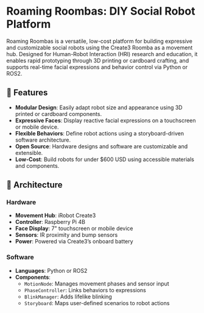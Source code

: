 
# Roaming Roombas: DIY Social Robot Platform

Roaming Roombas is a versatile, low-cost platform for building expressive and customizable social robots using the Create3 Roomba as a movement hub. Designed for Human-Robot Interaction (HRI) research and education, it enables rapid prototyping through 3D printing or cardboard crafting, and supports real-time facial expressions and behavior control via Python or ROS2.

## 🚀 Features

- **Modular Design**: Easily adapt robot size and appearance using 3D printed or cardboard components.
- **Expressive Faces**: Display reactive facial expressions on a touchscreen or mobile device.
- **Flexible Behaviors**: Define robot actions using a storyboard-driven software architecture.
- **Open Source**: Hardware designs and software are customizable and extensible.
- **Low-Cost**: Build robots for under \$600 USD using accessible materials and components.

## 🧱 Architecture

### Hardware
- **Movement Hub**: iRobot Create3
- **Controller**: Raspberry Pi 4B
- **Face Display**: 7" touchscreen or mobile device
- **Sensors**: IR proximity and bump sensors
- **Power**: Powered via Create3’s onboard battery

### Software
- **Languages**: Python or ROS2
- **Components**:
  - `MotionNode`: Manages movement phases and sensor input
  - `PhaseController`: Links behaviors to expressions
  - `BlinkManager`: Adds lifelike blinking
  - `Storyboard`: Maps user-defined scenarios to robot actions
